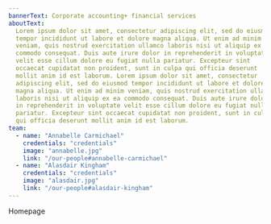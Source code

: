 ```yaml
---
bannerText: Corporate accounting+ financial services
aboutText:
  Lorem ipsum dolor sit amet, consectetur adipiscing elit, sed do eiusmod
  tempor incididunt ut labore et dolore magna aliqua. Ut enim ad minim
  veniam, quis nostrud exercitation ullamco laboris nisi ut aliquip ex ea
  commodo consequat. Duis aute irure dolor in reprehenderit in voluptate
  velit esse cillum dolore eu fugiat nulla pariatur. Excepteur sint
  occaecat cupidatat non proident, sunt in culpa qui officia deserunt
  mollit anim id est laborum. Lorem ipsum dolor sit amet, consectetur
  adipiscing elit, sed do eiusmod tempor incididunt ut labore et dolore
  magna aliqua. Ut enim ad minim veniam, quis nostrud exercitation ullamco
  laboris nisi ut aliquip ex ea commodo consequat. Duis aute irure dolor
  in reprehenderit in voluptate velit esse cillum dolore eu fugiat nulla
  pariatur. Excepteur sint occaecat cupidatat non proident, sunt in culpa
  qui officia deserunt mollit anim id est laborum.
team:
  - name: "Annabelle Carmichael"
    credentials: "credentials"
    image: "annabelle.jpg"
    link: "/our-people#annabelle-carmichael"
  - name: "Alasdair Kingham"
    credentials: "credentials"
    image: "alasdair.jpg"
    link: "/our-people#alasdair-kingham"
---
```


Homepage
